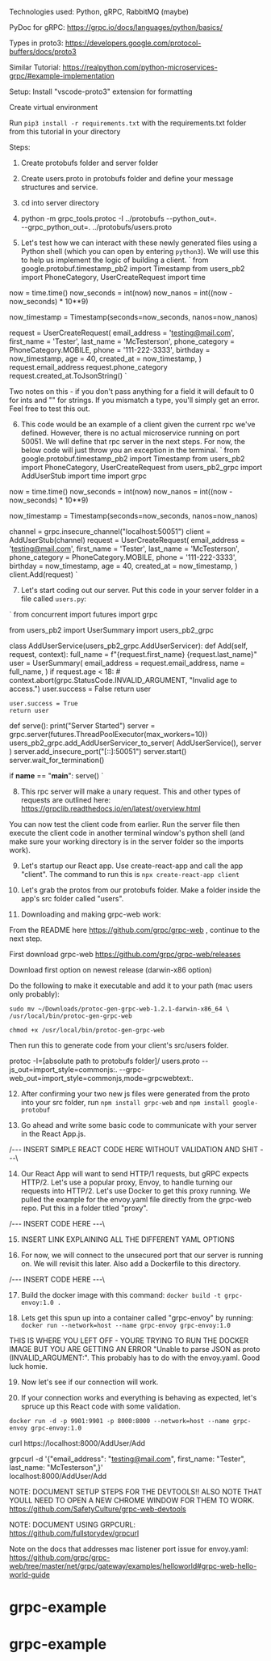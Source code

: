 Technologies used:
Python, gRPC, RabbitMQ (maybe)

PyDoc for gRPC:
https://grpc.io/docs/languages/python/basics/

Types in proto3:
https://developers.google.com/protocol-buffers/docs/proto3

Similar Tutorial: https://realpython.com/python-microservices-grpc/#example-implementation

Setup:
Install "vscode-proto3" extension for formatting

Create virtual environment

Run `pip3 install -r requirements.txt` with the requirements.txt folder from this tutorial in your directory

Steps:
1) Create protobufs folder and server folder
2) Create users.proto in protobufs folder and define your message structures and service.
3) cd into server directory
4) python -m grpc_tools.protoc -I ../protobufs --python_out=. \
         --grpc_python_out=. ../protobufs/users.proto

5) Let's test how we can interact with these newly generated files using a Python shell (which you can open by entering `python3`). We will use this to help us implement the logic of building a client.
`
from google.protobuf.timestamp_pb2 import Timestamp
from users_pb2 import PhoneCategory, UserCreateRequest
import time

now = time.time()
now_seconds = int(now)
now_nanos = int((now - now_seconds) * 10**9)

now_timestamp = Timestamp(seconds=now_seconds, nanos=now_nanos)

request = UserCreateRequest(
  email_address = 'testing@mail.com',
  first_name = 'Tester',
  last_name = 'McTesterson',
  phone_category = PhoneCategory.MOBILE,
  phone = '111-222-3333',
  birthday = now_timestamp,
  age = 40,
  created_at = now_timestamp,
)
request.email_address
request.phone_category
request.created_at.ToJsonString()
`

Two notes on this - if you don't pass anything for a field it will default to 0 for ints and "" for strings. If you mismatch a type, you'll simply get an error. Feel free to test this out.

6) This code would be an example of a client given the current rpc we've defined. However, there is no actual microservice running on port 50051. We will define that rpc server in the next steps. For now, the below code will just throw you an exception in the terminal.
`
from google.protobuf.timestamp_pb2 import Timestamp
from users_pb2 import PhoneCategory, UserCreateRequest
from users_pb2_grpc import AddUserStub
import time
import grpc

now = time.time()
now_seconds = int(now)
now_nanos = int((now - now_seconds) * 10**9)

now_timestamp = Timestamp(seconds=now_seconds, nanos=now_nanos)

channel = grpc.insecure_channel("localhost:50051")
client = AddUserStub(channel)
request = UserCreateRequest(
  email_address = 'testing@mail.com',
  first_name = 'Tester',
  last_name = 'McTesterson',
  phone_category = PhoneCategory.MOBILE,
  phone = '111-222-3333',
  birthday = now_timestamp,
  age = 40,
  created_at = now_timestamp,
)
client.Add(request)
`

7) Let's start coding out our server. Put this code in your server folder in a file called `users.py`:

`
from concurrent import futures
import grpc

from users_pb2 import UserSummary
import users_pb2_grpc

class AddUserService(users_pb2_grpc.AddUserServicer):
  def Add(self, request, context):
    full_name = f"{request.first_name} {request.last_name}"
    user = UserSummary(
      email_address = request.email_address,
      name = full_name,
    )
    if request.age < 18:
      # context.abort(grpc.StatusCode.INVALID_ARGUMENT, "Invalid age to access.")
      user.success = False
      return user

    user.success = True
    return user

def serve():
  print("Server Started")
  server = grpc.server(futures.ThreadPoolExecutor(max_workers=10))
  users_pb2_grpc.add_AddUserServicer_to_server(
    AddUserService(), server
  )
  server.add_insecure_port("[::]:50051")
  server.start()
  server.wait_for_termination()

if __name__ == "__main__":
  serve()
`

8) This rpc server will make a unary request. This and other types of requests are outlined here:
https://grpclib.readthedocs.io/en/latest/overview.html

You can now test the client code from earlier. Run the server file then execute the client code in another terminal window's python shell (and make sure your working directory is in the server folder so the imports work).

9) Let's startup our React app. Use create-react-app and call the app "client". The command to run this is `npx create-react-app client`

10) Let's grab the protos from our protobufs folder. Make a folder inside the app's src folder called "users".

11) Downloading and making grpc-web work:

From the README here https://github.com/grpc/grpc-web , continue to the next step.

First download grpc-web
https://github.com/grpc/grpc-web/releases

Download first option on newest release (darwin-x86 option)

Do the following to make it executable and add it to your path (mac users only probably):

`sudo mv ~/Downloads/protoc-gen-grpc-web-1.2.1-darwin-x86_64 \
    /usr/local/bin/protoc-gen-grpc-web`

`chmod +x /usr/local/bin/protoc-gen-grpc-web`

Then run this to generate code from your client's src/users folder.

protoc -I=[absolute path to protobufs folder]/ users.proto     --js_out=import_style=commonjs:.     --grpc-web_out=import_style=commonjs,mode=grpcwebtext:.

12) After confirming your two new js files were generated from the proto into your src folder, run
`npm install grpc-web`
and
`npm install google-protobuf`

13) Go ahead and write some basic code to communicate with your server in the React App.js.

/---
INSERT SIMPLE REACT CODE HERE WITHOUT VALIDATION AND SHIT
---\

14) Our React App will want to send HTTP/1 requests, but gRPC expects HTTP/2. Let's use a popular proxy, Envoy, to handle turning our requests into HTTP/2. Let's use Docker to get this proxy running. We pulled the example for the envoy.yaml file directly from the grpc-web repo. Put this in a folder titled "proxy".

/---
INSERT CODE HERE
---\

15) INSERT LINK EXPLAINING ALL THE DIFFERENT YAML OPTIONS

16) For now, we will connect to the unsecured port that our server is running on. We will revisit this later. Also add a Dockerfile to this directory.

/---
INSERT CODE HERE
---\

17) Build the docker image with this command:
`docker build -t grpc-envoy:1.0 .`

18) Lets get this spun up into a container called "grpc-envoy" by running:
`docker run --network=host --name grpc-envoy grpc-envoy:1.0`

THIS IS WHERE YOU LEFT OFF - YOURE TRYING TO RUN THE DOCKER IMAGE BUT YOU ARE GETTING AN ERROR "Unable to parse JSON as proto (INVALID_ARGUMENT:". This probably has to do with the envoy.yaml. Good luck homie.

19) Now let's see if our connection will work.

20) If your connection works and everything is behaving as expected, let's spruce up this React code with some validation.


`docker run -d -p 9901:9901 -p 8000:8000 --network=host --name grpc-envoy grpc-envoy:1.0`

curl https://localhost:8000/AddUser/Add

grpcurl -d '{"email_address": "testing@mail.com",
  first_name: "Tester",
  last_name: "McTesterson",}' \
    localhost:8000/AddUser/Add


NOTE: DOCUMENT SETUP STEPS FOR THE DEVTOOLS!! ALSO NOTE THAT YOULL NEED TO OPEN A NEW CHROME WINDOW FOR THEM TO WORK.
https://github.com/SafetyCulture/grpc-web-devtools

NOTE: DOCUMENT USING GRPCURL:
https://github.com/fullstorydev/grpcurl

Note on the docs that addresses mac listener port issue for envoy.yaml: https://github.com/grpc/grpc-web/tree/master/net/grpc/gateway/examples/helloworld#grpc-web-hello-world-guide

# grpc-example
# grpc-example
